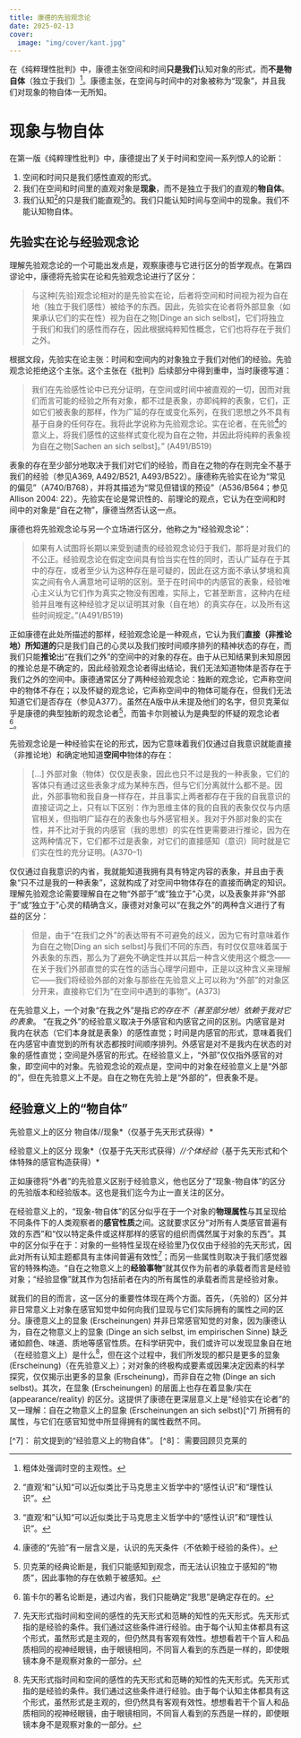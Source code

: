 ```yaml
---
title: 康德的先验观念论
date: 2025-02-13
cover: 
  image: "img/cover/kant.jpg"
---
```


在《纯粹理性批判》中，康德主张空间和时间**只是我们**认知对象的形式，而**不是物自体**（独立于我们）[^1]。康德主张，在空间与时间中的对象被称为“现象”，并且我们对现象的物自体一无所知。
[^1]: 粗体处强调时空的主观性。

# 现象与物自体
在第一版《纯粹理性批判》中，康德提出了关于时间和空间一系列惊人的论断：
  1. 空间和时间只是我们感性直观的形式。
  2. 我们在空间和时间里的直观对象是**现象**，而不是独立于我们的直观的**物自体**。
  3. 我们认知[^2]的只是我们能直观[^2]的。我们只能认知时间与空间中的现象。我们不能认知物自体。
[^2]: “直观‘和”认知“可以近似类比于马克思主义哲学中的“感性认识”和“理性认识”。

## 先验实在论与经验观念论
理解先验观念论的一个可能出发点是，观察康德与它进行区分的哲学观点。在第四谬论中，康德将先验实在论和先验观念论进行了区分：

>与这种[先验]观念论相对的是先验实在论，后者将空间和时间视为视为自在地（独立于我们感性）被给予的东西。因此，先验实在论者将外部显象（如果承认它们的实在性）视为自在之物[Dinge an sich selbst]，它们将独立于我们和我们的感性而存在，因此根据纯粹知性概念，它们也将存在于我们之外。

根据文段，先验实在论主张：时间和空间内的对象独立于我们对他们的经验。先验观念论拒绝这个主张。这个主张在《批判》后续部分中得到重申，当时康德写道：

>我们在先验感性论中已充分证明，在空间或时间中被直观的一切，因而对我们而言可能的经验之所有对象，都不过是表象，亦即纯粹的表象，它们，正如它们被表象的那样，作为广延的存在或变化系列，在我们思想之外不具有基于自身的任何存在。我将此学说称为先验观念论。实在论者，在先验[^3]的意义上，将我们感性的这些样式变化视为自在之物，并因此将纯粹的表象视为自在之物[Sachen an sich selbst]。” (A491/B519)
[^3]: 康德的“先验”有一层含义是，认识的先天条件（不依赖于经验的条件）。

表象的存在至少部分地取决于我们对它们的经验，而自在之物的存在则完全不基于我们的经验（参见A369, A492/B521, A493/B522）。康德称先验实在论为“常见的偏见”（A740/B768），并将其描述为“常见但错误的预设”（A536/B564；参见Allison 2004: 22）。先验实在论是常识性的、前理论的观点，它认为在空间和时间中的对象是“自在之物”，康德当然否认这一点。

康德也将先验观念论与另一个立场进行区分，他称之为“经验观念论”：

>如果有人试图将长期以来受到谴责的经验观念论归于我们，那将是对我们的不公正。经验观念论在假定空间具有恰当实在性的同时，否认广延存在于其中的存在，或者至少认为这种存在是可疑的，因此在这方面不承认梦境和真实之间有令人满意地可证明的区别。至于在时间中的内感官的表象，经验唯心主义认为它们作为真实之物没有困难，实际上，它甚至断言，这种内在经验并且唯有这种经验才足以证明其对象（自在地）的真实存在，以及所有这些时间规定。”(A491/B519)

正如康德在此处所描述的那样，经验观念论是一种观点，它认为我们**直接（非推论地）所知道的**只是我们自己的心灵以及我们按时间顺序排列的精神状态的存在，而我们只能**推论**出“在我们之外”的空间中的对象的存在。由于从已知结果到未知原因的推论总是不确定的，因此经验观念论者得出结论，我们无法知道物体是否存在于我们之外的空间中。康德通常区分了两种经验观念论：独断的观念论，它声称空间中的物体不存在；以及怀疑的观念论，它声称空间中的物体可能存在，但我们无法知道它们是否存在（参见A377）。虽然在A版中从未提及他们的名字，但贝克莱似乎是康德的典型独断的观念论者[^4]，而笛卡尔则被认为是典型的怀疑的观念论者[^5]。

[^4]: 贝克莱的经典论断是，我们只能感知到观念，而无法认识独立于感知的“物质”，因此事物的存在依赖于被感知。
[^5]: 笛卡尔的著名论断是，通过内省，我们只能确定“我思”是确定存在的。


先验观念论是一种经验实在论的形式，因为它意味着我们仅通过自我意识就能直接（非推论地）和确定地知道**空间中**物体的存在：


>[…] 外部对象（物体）仅仅是表象，因此也只不过是我的一种表象，它们的客体只有通过这些表象才成为某种东西，但与它们分离就什么都不是。因此，外部事物和我自身一样存在，并且事实上两者都存在于我的自我意识的直接证词之上，只有以下区别：作为思维主体的我的自我的表象仅仅与内感官相关，但指明广延存在的表象也与外感官相关。我对于外部对象的实在性，并不比对于我的内感官（我的思想）的实在性更需要进行推论，因为在这两种情况下，它们都不过是表象，对它们的直接感知（意识）同时就是它们实在性的充分证明。(A370–1)

仅仅通过自我意识的内省，我就能知道我拥有具有特定内容的表象，并且由于表象“只不过是我的一种表象”，这就构成了对空间中物体存在的直接而确定的知识。
理解先验观念论需要理解自在之物“外部于”或“独立于”心灵，以及表象并非“外部于”或“独立于”心灵的精确含义，康德对对象可以“在我之外”的两种含义进行了有益的区分：

>但是，由于“在我们之外”的表达带有不可避免的歧义，因为它有时意味着作为自在之物[Ding an sich selbst]与我们不同的东西，有时仅仅意味着属于外表象的东西，那么为了避免不确定性并以其后一种含义使用这个概念——在关于我们外部直觉的实在性的适当心理学问题中，正是以这种含义来理解它——我们将经验外部的对象与那些在先验意义上可以称为“外部”的对象区分开来，直接称它们为“在空间中遇到的事物”。(A373)

在先验意义上，一个对象“在我之外”是指*它的存在不（甚至部分地）依赖于我对它的表象*。 “在我之外”的经验意义取决于外感官和内感官之间的区别。内感官是对我内在状态（它们本身就是表象）的感性直觉；时间是内感官的形式，意味着我们在内感官中直觉到的所有状态都按时间顺序排列。外感官是对不是我内在状态的对象的感性直觉；空间是外感官的形式。在经验意义上，“外部”仅仅指外感官的对象，即空间中的对象。先验观念论的观点是，空间中的对象在经验意义上是“外部的”，但在先验意义上不是。自在之物在先验上是“外部的”，但表象不是。

## 经验意义上的“物自体”

先验意义上的区分
物自体//现象*（仅基于先天形式获得）*

经验意义上的区分
现象*（仅基于先天形式获得）*//个体经验*（基于先天形式和个体特殊的感官构造获得）*

正如康德将“外者”的先验意义区别于经验意义，他也区分了“现象-物自体”的区分的先验版本和经验版本。这也是我们迄今为止一直关注的区分。

在经验意义上的，“现象-物自体”的区分似乎在于一个对象的**物理属性**与其呈现给不同条件下的人类观察者的**感官性质**之间。这就要求区分“对所有人类感官普遍有效的东西”和“仅以特定条件或这样那样的感官的组织而偶然属于对象的东西”。其中的区分似乎在于：对象的一些特性呈现在经验里乃仅仅由于经验的先天形式，因此对所有认知主题都具有主体间普遍有效性[^6]；而另一些属性则取决于我们感觉器官的特殊构造。“自在之物意义上的**经验事物**”就其仅作为前者的承载者而言是经验对象；“经验显像”就其作为包括前者在内的所有属性的承载者而言是经验对象。

[^6]: 先天形式指时间和空间的感性的先天形式和范畴的知性的先天形式。先天形式指的是经验的条件。我们通过这些条件进行经验。由于每个认知主体都具有这个形式，虽然形式是主观的，但仍然具有客观有效性。想想看若干个盲人和品质相同的视神经眼镜，由于眼镜相同，不同盲人看到的东西是一样的，即使眼镜本身不是观察对象的一部分。

就我们的目的而言，这一区分的重要性体现在两个方面。首先，（先验的）区分并非日常意义上对象在感官知觉中如何向我们显现与它们实际拥有的属性之间的区分。康德意义上的显象 (Erscheinungen) 并非日常感官知觉的对象，因为康德认为，自在之物意义上的显象 (Dinge an sich selbst, im empirischen Sinne) 缺乏诸如颜色、味道、质地等感官性质。在科学研究中，我们或许可以发现显象自在地（在经验意义上）是什么[^6]，但在这个过程中，我们所发现的都只是更多的显象 (Erscheinung)（在先验意义上）；对对象的终极构成要素或因果决定因素的科学探究，仅仅揭示出更多的显象 (Erscheinung)，而非自在之物 (Dinge an sich selbst)。其次，在显象 (Erscheinungen) 的层面上也存在着显象/实在 (appearance/reality) 的区分。这提供了康德在更深层意义上是“经验实在论者”的又一理解：自在之物意义上的显象 (Erscheinungen an sich selbst)[^7] 所拥有的属性，与它们在感官知觉中所显得拥有的属性截然不同。

[^7]： 前文提到的“经验意义上的物自体”。
[^8]： 需要回顾贝克莱的
